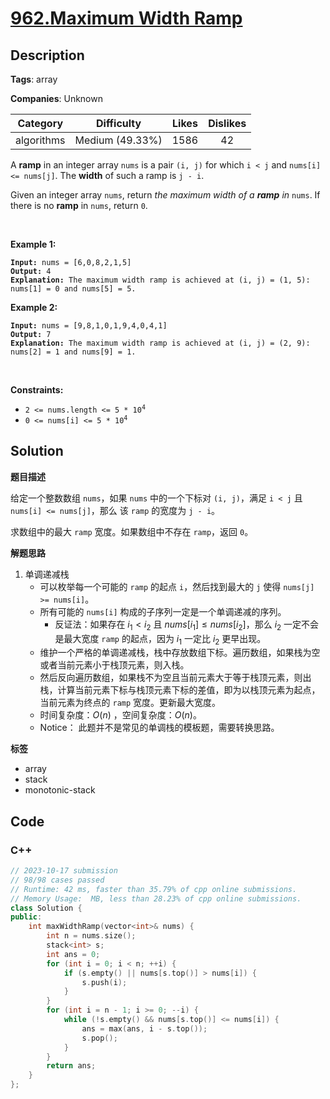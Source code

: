 # [962.Maximum Width Ramp](https://leetcode.com/problems/maximum-width-ramp/description/)

## Description

**Tags**: array

**Companies**: Unknown

|  Category  |   Difficulty    | Likes | Dislikes |
| :--------: | :-------------: | :---: | :------: |
| algorithms | Medium (49.33%) | 1586  |    42    |

<p>A <strong>ramp</strong> in an integer array <code>nums</code> is a pair <code>(i, j)</code> for which <code>i &lt; j</code> and <code>nums[i] &lt;= nums[j]</code>. The <strong>width</strong> of such a ramp is <code>j - i</code>.</p>
<p>Given an integer array <code>nums</code>, return <em>the maximum width of a <strong>ramp</strong> in </em><code>nums</code>. If there is no <strong>ramp</strong> in <code>nums</code>, return <code>0</code>.</p>
<p>&nbsp;</p>
<p><strong class="example">Example 1:</strong></p>
<pre><code><strong>Input:</strong> nums = [6,0,8,2,1,5]
<strong>Output:</strong> 4
<strong>Explanation:</strong> The maximum width ramp is achieved at (i, j) = (1, 5): nums[1] = 0 and nums[5] = 5.</code></pre>
<p><strong class="example">Example 2:</strong></p>
<pre><code><strong>Input:</strong> nums = [9,8,1,0,1,9,4,0,4,1]
<strong>Output:</strong> 7
<strong>Explanation:</strong> The maximum width ramp is achieved at (i, j) = (2, 9): nums[2] = 1 and nums[9] = 1.</code></pre>
<p>&nbsp;</p>
<p><strong>Constraints:</strong></p>
<ul>
  <li><code>2 &lt;= nums.length &lt;= 5 * 10<sup>4</sup></code></li>
  <li><code>0 &lt;= nums[i] &lt;= 5 * 10<sup>4</sup></code></li>
</ul>

## Solution

**题目描述**

给定一个整数数组 `nums`，如果 `nums` 中的一个下标对 `(i, j)`，满足 `i < j` 且 `nums[i] <= nums[j]`，那么 该 `ramp` 的宽度为 `j - i`。

求数组中的最大 `ramp` 宽度。如果数组中不存在 `ramp`，返回 `0`。

**解题思路**

1. 单调递减栈
   - 可以枚举每一个可能的 `ramp` 的起点 `i`，然后找到最大的 `j` 使得 `nums[j] >= nums[i]`。
   - 所有可能的 `nums[i]` 构成的子序列一定是一个单调递减的序列。
     - 反证法：如果存在 $i_1 < i_2$ 且 $nums[i_1] \leq nums[i_2]$，那么 $i_2$ 一定不会是最大宽度 `ramp` 的起点，因为 $i_1$ 一定比 $i_2$ 更早出现。
   - 维护一个严格的单调递减栈，栈中存放数组下标。遍历数组，如果栈为空或者当前元素小于栈顶元素，则入栈。
   - 然后反向遍历数组，如果栈不为空且当前元素大于等于栈顶元素，则出栈，计算当前元素下标与栈顶元素下标的差值，即为以栈顶元素为起点，当前元素为终点的 `ramp` 宽度。更新最大宽度。
   - 时间复杂度：$O(n)$ ，空间复杂度：$O(n)$。
   - Notice： 此题并不是常见的单调栈的模板题，需要转换思路。

**标签**

- array
- stack
- monotonic-stack

<!-- code start -->
## Code

### C++

```cpp
// 2023-10-17 submission
// 98/98 cases passed
// Runtime: 42 ms, faster than 35.79% of cpp online submissions.
// Memory Usage:  MB, less than 28.23% of cpp online submissions.
class Solution {
public:
    int maxWidthRamp(vector<int>& nums) {
        int n = nums.size();
        stack<int> s;
        int ans = 0;
        for (int i = 0; i < n; ++i) {
            if (s.empty() || nums[s.top()] > nums[i]) {
                s.push(i);
            }
        }
        for (int i = n - 1; i >= 0; --i) {
            while (!s.empty() && nums[s.top()] <= nums[i]) {
                ans = max(ans, i - s.top());
                s.pop();
            }
        }
        return ans;
    }
};
```

<!-- code end -->
